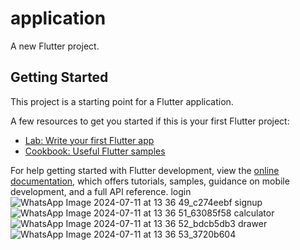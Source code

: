 # application

A new Flutter project.

## Getting Started

This project is a starting point for a Flutter application.

A few resources to get you started if this is your first Flutter project:

- [Lab: Write your first Flutter app](https://docs.flutter.dev/get-started/codelab)
- [Cookbook: Useful Flutter samples](https://docs.flutter.dev/cookbook)

For help getting started with Flutter development, view the
[online documentation](https://docs.flutter.dev/), which offers tutorials,
samples, guidance on mobile development, and a full API reference.
login ![WhatsApp Image 2024-07-11 at 13 36 49_c274eebf](https://github.com/singizagloria28/calculator-app/assets/147086121/c409d499-0cda-41b6-9625-dd933ea08b0e)
signup ![WhatsApp Image 2024-07-11 at 13 36 51_63085f58](https://github.com/singizagloria28/calculator-app/assets/147086121/3c115fb5-a86b-42f5-a4d8-c5eec922bcf0)
calculator ![WhatsApp Image 2024-07-11 at 13 36 52_bdcb5db3](https://github.com/singizagloria28/calculator-app/assets/147086121/4876d987-318a-404c-9cbb-aa169e18a641)
drawer ![WhatsApp Image 2024-07-11 at 13 36 53_3720b604](https://github.com/singizagloria28/calculator-app/assets/147086121/b23b6a72-d1a1-40bb-afa5-1e198d760265)

